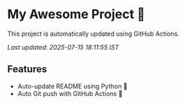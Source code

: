 # My Awesome Project 🚀

This project is automatically updated using GitHub Actions.

_Last updated: 2025-07-15 18:11:55 IST_

## Features
- Auto-update README using Python 🐍
- Auto Git push with GitHub Actions 🤖
